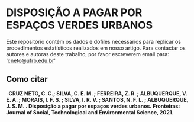 
<!-- README.md is generated from README.Rmd. Please edit that file -->

# DISPOSIÇÃO A PAGAR POR ESPAÇOS VERDES URBANOS

Este repositório contém os dados e dofiles necessários para replicar os procedimentos estatísticos realizados em nosso artigo. Para contactar os autores e autoras deste trabalho, por favor escreverem email para: 'cneto@ufrb.edu.br' 

<!-- badges: start -->

<!-- badges: end -->



## Como citar


-**CRUZ NETO, C. C.; SILVA, C. E. M. ; FERREIRA, Z. R. ; ALBUQUERQUE, V. E. A. ; MORAIS, I. F. S. ; SILVA, I. R. V. ; SANTOS, N. F. L. ; ALBUQUERQUE, J. S. M. . Disposição a pagar por espaços verdes urbanos. Fronteiras: Journal of Social, Technological and Environmental Science, 2021**.
